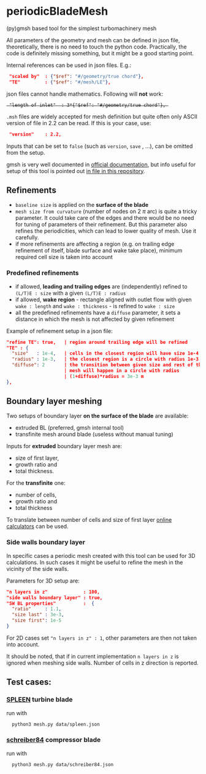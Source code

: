 # periodicBladeMesh
(py)gmsh based tool for the simplest turbomachinery mesh

All parameters of the geometry and mesh can be defined in json file, theoretically, there
is no need to touch the python code. Practically, the code is definitely missing something, 
but it might be a good starting point.

Internal references can be used in json files. E.g.:
```json
 "scaled by"  : {"$ref": "#/geometry/true chord"},
 "TE"         : {"$ref": "#/mesh/LE"},
```

json files cannot handle mathematics. Following will **not** work:

<strike>

```
 "length of inlet"  : 3*{"$ref": "#/geometry/true chord"}, 
```

</strike>

`.msh` files are widely accepted for mesh definition but quite often only ASCII version of 
file in 2.2 can be read. If this is your case, use: 

```json
 "version"    : 2.2,
```

Inputs that can be set to `false` (such as `version`, `save` , ...), can be omitted from 
the setup.

gmsh is very well documented in 
[official documentation](https://gmsh.info/doc/texinfo/gmsh.html), but info useful for setup
of this tool is pointed out [in file in this repository](notesOnGMSH).

## Refinements 

- `baseline size` is applied on the **surface of the blade**
- `mesh size from curvature` (number of nodes on 2 $\pi$ arc) is quite a tricky parameter. 
It could take care of the edges and there would be no need for tuning of parameters of 
their refinement. But this parameter also refines the periodicities, which can lead to 
lower quality of mesh. Use it carefully.
- if more refinements are affecting a region (e.g. on trailing edge refinement of itself, 
blade surface and wake take place), minimum required cell size is taken into account

### Predefined refinements

- if allowed, **leading and trailing edges** are (independently) refined to `(L/T)E : size` 
with a given `(L/T)E : radius`
- if allowed, **wake region** - rectangle aligned with outlet flow with given 
`wake : length` and `wake : thickness` - is refined to `wake : size`
- all the predefined refinements have a `diffuse` parameter, it sets a distance in which 
the mesh is not affected by given refinement

Example of refinement setup in a json file:

```json
"refine TE": true,   | region around trailing edge will be refined 
"TE" : {
  "size"   : 1e-4,   | cells in the closest region will have size 1e-4 m
  "radius" : 1e-3,   | the closest region is a circle with radius 1e-3 m
  "diffuse": 2       | the transition between given size and rest of the 
                     | mesh will happen in a circle with radius 
                     | (1+diffuse)*radius = 3e-3 m
},
```

## Boundary layer meshing

Two setups of boundary layer **on the surface of the blade** are available:
  - extruded BL (preferred, gmsh internal tool)
  - transfinite mesh around blade (useless without manual tuning)

Inputs for **extruded** boundary layer mesh are:
- size of first layer, 
- growth ratio and 
- total thickness.

For the **transfinite** one:
- number of cells, 
- growth ratio and 
- total thickness

To translate between number of cells and size of first layer 
[online calculators](https://caefn.com/calculator/boundary-layer-mesh) can be used.

### Side walls boundary layer

In specific cases a periodic mesh created with this tool can be used for 3D calculations. 
In such cases it might be useful to refine the mesh in the vicinity of the side walls.

Parameters for 3D setup are:

```json
"n layers in z"             : 100,
"side walls boundary layer" : true,
"SW BL properties"          :  {
  "ratio"     : 1.1,
  "size last" : 3e-3,
  "size first": 1e-5
}
```

For 2D cases set `"n layers in z" : 1`, other parameters are then not taken into account.

It should be noted, that if in current implementation `n layers in z` is ignored when 
meshing side walls. Number of cells in z direction is reported. 

## Test cases:

### [SPLEEN](https://doi.org/10.5281/zenodo.7264761) turbine blade

run with 
```bash
  python3 mesh.py data/spleen.json
```

### [schreiber84](https://doi.org/10.1115/1.3239561) compressor blade

run with 
```bash
  python3 mesh.py data/schreiber84.json
```